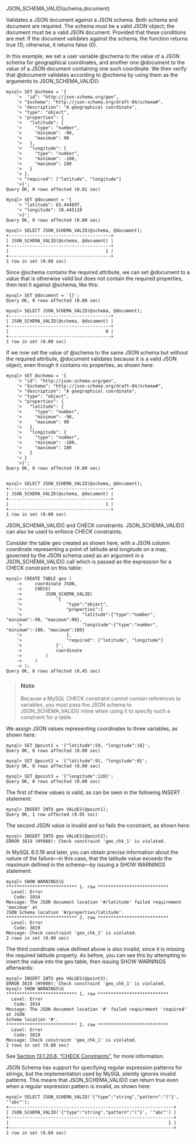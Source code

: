 JSON_SCHEMA_VALID(schema,document)

Validates a JSON document against a JSON schema. Both schema and document are required. The schema must be a valid JSON object; the document must be a valid JSON document. Provided that these conditions are met: If the document validates against the schema, the function returns true (1); otherwise, it returns false (0).

In this example, we set a user variable @schema to the value of a JSON schema for geographical coordinates, and another one @document to the value of a JSON document containing one such coordinate. We then verify that @document validates according to @schema by using them as the arguments to JSON_SCHEMA_VALID():

```
mysql> SET @schema = '{
    '>  "id": "http://json-schema.org/geo",
    '> "$schema": "http://json-schema.org/draft-04/schema#",
    '> "description": "A geographical coordinate",
    '> "type": "object",
    '> "properties": {
    '>   "latitude": {
    '>     "type": "number",
    '>     "minimum": -90,
    '>     "maximum": 90
    '>   },
    '>   "longitude": {
    '>     "type": "number",
    '>     "minimum": -180,
    '>     "maximum": 180
    '>   }
    '> },
    '> "required": ["latitude", "longitude"]
    '>}';
Query OK, 0 rows affected (0.01 sec)

mysql> SET @document = '{
    '> "latitude": 63.444697,
    '> "longitude": 10.445118
    '>}';
Query OK, 0 rows affected (0.00 sec)

mysql> SELECT JSON_SCHEMA_VALID(@schema, @document);
+---------------------------------------+
| JSON_SCHEMA_VALID(@schema, @document) |
+---------------------------------------+
|                                     1 |
+---------------------------------------+
1 row in set (0.00 sec)
```

Since @schema contains the required attribute, we can set @document to a value that is otherwise valid but does not contain the required properties, then test it against @schema, like this:

```
mysql> SET @document = '{}';
Query OK, 0 rows affected (0.00 sec)

mysql> SELECT JSON_SCHEMA_VALID(@schema, @document);
+---------------------------------------+
| JSON_SCHEMA_VALID(@schema, @document) |
+---------------------------------------+
|                                     0 |
+---------------------------------------+
1 row in set (0.00 sec)
```

If we now set the value of @schema to the same JSON schema but without the required attribute, @document validates because it is a valid JSON object, even though it contains no properties, as shown here:

```
mysql> SET @schema = '{
    '> "id": "http://json-schema.org/geo",
    '> "$schema": "http://json-schema.org/draft-04/schema#",
    '> "description": "A geographical coordinate",
    '> "type": "object",
    '> "properties": {
    '>   "latitude": {
    '>     "type": "number",
    '>     "minimum": -90,
    '>     "maximum": 90
    '>   },
    '>   "longitude": {
    '>     "type": "number",
    '>     "minimum": -180,
    '>     "maximum": 180
    '>   }
    '> }
    '>}';
Query OK, 0 rows affected (0.00 sec)


mysql> SELECT JSON_SCHEMA_VALID(@schema, @document);
+---------------------------------------+
| JSON_SCHEMA_VALID(@schema, @document) |
+---------------------------------------+
|                                     1 |
+---------------------------------------+
1 row in set (0.00 sec)
```

JSON_SCHEMA_VALID() and CHECK constraints.  JSON_SCHEMA_VALID() can also be used to enforce CHECK constraints.

Consider the table geo created as shown here, with a JSON column coordinate representing a point of latitude and longitude on a map, governed by the JSON schema used as an argument in a JSON_SCHEMA_VALID() call which is passed as the expression for a CHECK constraint on this table:

```
mysql> CREATE TABLE geo (
    ->     coordinate JSON,
    ->     CHECK(
    ->         JSON_SCHEMA_VALID(
    ->             '{
    '>                 "type":"object",
    '>                 "properties":{
    '>                       "latitude":{"type":"number", "minimum":-90, "maximum":90},
    '>                       "longitude":{"type":"number", "minimum":-180, "maximum":180}
    '>                 },
    '>                 "required": ["latitude", "longitude"]
    '>             }',
    ->             coordinate
    ->         )
    ->     )
    -> );
Query OK, 0 rows affected (0.45 sec)
```
> ### Note
> Because a MySQL CHECK constraint cannot contain references to variables, you must pass the JSON schema to JSON_SCHEMA_VALID() inline when using it to specify such a constraint for a table.

We assign JSON values representing coordinates to three variables, as shown here:

```
mysql> SET @point1 = '{"latitude":59, "longitude":18}';
Query OK, 0 rows affected (0.00 sec)

mysql> SET @point2 = '{"latitude":91, "longitude":0}';
Query OK, 0 rows affected (0.00 sec)

mysql> SET @point3 = '{"longitude":120}';
Query OK, 0 rows affected (0.00 sec)
```

The first of these values is valid, as can be seen in the following INSERT statement:

```
mysql> INSERT INTO geo VALUES(@point1);
Query OK, 1 row affected (0.05 sec)
```

The second JSON value is invalid and so fails the constraint, as shown here:

```
mysql> INSERT INTO geo VALUES(@point2);
ERROR 3819 (HY000): Check constraint 'geo_chk_1' is violated.
```

In MySQL 8.0.19 and later, you can obtain precise information about the nature of the failure—in this case, that the latitude value exceeds the maximum defined in the schema—by issuing a SHOW WARNINGS statement:

```
mysql> SHOW WARNINGS\G
*************************** 1. row ***************************
  Level: Error
   Code: 3934
Message: The JSON document location '#/latitude' failed requirement 'maximum' at
JSON Schema location '#/properties/latitude'.
*************************** 2. row ***************************
  Level: Error
   Code: 3819
Message: Check constraint 'geo_chk_1' is violated.
2 rows in set (0.00 sec)
```

The third coordinate value defined above is also invalid, since it is missing the required latitude property. As before, you can see this by attempting to insert the value into the geo table, then issuing SHOW WARNINGS afterwards:

```
mysql> INSERT INTO geo VALUES(@point3);
ERROR 3819 (HY000): Check constraint 'geo_chk_1' is violated.
mysql> SHOW WARNINGS\G
*************************** 1. row ***************************
  Level: Error
   Code: 3934
Message: The JSON document location '#' failed requirement 'required' at JSON
Schema location '#'.
*************************** 2. row ***************************
  Level: Error
   Code: 3819
Message: Check constraint 'geo_chk_1' is violated.
2 rows in set (0.00 sec)
```

See [Section 13.1.20.6, “CHECK Constraints”](https://dev.mysql.com/doc/refman/8.0/en/create-table-check-constraints.html), for more information.

JSON Schema has support for specifying regular expression patterns for strings, but the implementation used by MySQL silently ignores invalid patterns. This means that JSON_SCHEMA_VALID() can return true even when a regular expression pattern is invalid, as shown here:

```
mysql> SELECT JSON_SCHEMA_VALID('{"type":"string","pattern":"("}', '"abc"');
+---------------------------------------------------------------+
| JSON_SCHEMA_VALID('{"type":"string","pattern":"("}', '"abc"') |
+---------------------------------------------------------------+
|                                                             1 |
+---------------------------------------------------------------+
1 row in set (0.04 sec)
```
